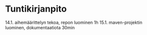 # Tuntikirjanpito

14.1. aihemäärittelyn tekoa, repon luominen 1h
15.1. maven-projektin luominen, dokumentaatiota 30min
